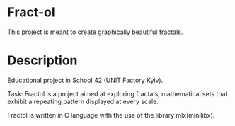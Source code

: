 # Fract-ol
This project is meant to create graphically beautiful fractals.

# Description
Educational project in School 42 (UNIT Factory Kyiv).

Task: Fractol is a project aimed at exploring fractals, mathematical sets that exhibit a repeating pattern displayed at every scale.

Fractol is written in C language with the use of the library mlx(minilibx).

